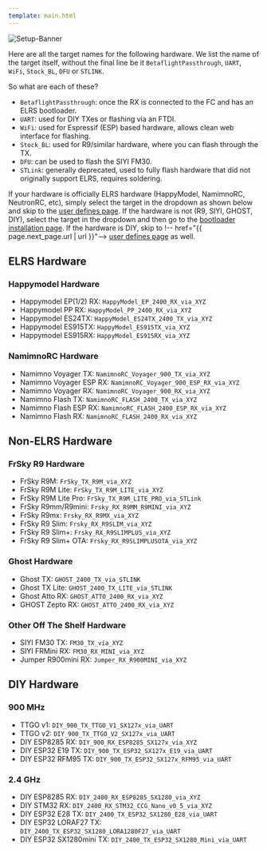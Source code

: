 ```yaml
---
template: main.html
---
```


![Setup-Banner](https://github.com/ExpressLRS/ExpressLRS-Hardware/raw/master/img/quick-start.png)

Here are all the target names for the following hardware. We list the name of the target itself, without the final line be it `BetaflightPassthrough`, `UART`, `WiFi`, `Stock_BL`, `DFU` or `STLINK`. 

So what are each of these?

- `BetaflightPassthrough`: once the RX is connected to the FC and has an ELRS bootloader.
- `UART`: used for DIY TXes or flashing via an FTDI.
- `WiFi`: used for Espressif (ESP) based hardware, allows clean web interface for flashing.
- `Stock_BL`: used for R9/similar hardware, where you can flash through the TX.
- `DFU`: can be used to flash the SIYI FM30.
- `STLink`: generally deprecated, used to fully flash hardware that did not originally support ELRS, requires soldering.

 If your hardware is officially ELRS hardware (HappyModel, NamimnoRC, NeutronRC, etc), simply select the target in the dropdown as shown below and skip to the <!--          href="{{ page.next_page.url | url }}"--> <a href="/quick-start/user-defines/">user defines page</a>. If the hardware is not (R9, SIYI, GHOST, DIY), select the target in the dropdown and then go to the <!--          href="{{ page.next_page.url | url }}"--> <a href="/quick-start/installing-bootloader/">bootloader installation page</a>. If the hardware is DIY, skip to !--          href="{{ page.next_page.url | url }}"--> <a href="/quick-start/user-defines/">user defines page</a> as well.

## ELRS Hardware
### Happymodel Hardware
- Happymodel EP(1/2) RX: `HappyModel_EP_2400_RX_via_XYZ`
- Happymodel PP RX: `HappyModel_PP_2400_RX_via_XYZ`
- Happymodel ES24TX: `HappyModel_ES24TX_2400_TX_via_XYZ`
- Happymodel ES915TX: `HappyModel_ES915TX_via_XYZ`
- Happymodel ES915RX: `HappyModel_ES915RX_via_XYZ`

### NamimnoRC Hardware
- Namimno Voyager TX: `NamimnoRC_Voyager_900_TX_via_XYZ`
- Namimno Voyager ESP RX: `NamimnoRC_Voyager_900_ESP_RX_via_XYZ`
- Namimno Voyager RX: `NamimnoRC_Voyager_900_RX_via_XYZ`
- Namimno Flash TX: `NamimnoRC_FLASH_2400_TX_via_XYZ`
- Namimno Flash ESP RX: `NamimnoRC_FLASH_2400_ESP_RX_via_XYZ`
- Namimno Flash RX: `NamimnoRC_FLASH_2400_RX_via_XYZ`

## Non-ELRS Hardware
### FrSky R9 Hardware
- FrSky R9M: `FrSky_TX_R9M_via_XYZ`
- FrSky R9M Lite: `FrSky_TX_R9M_LITE_via_XYZ`
- FrSky R9M Lite Pro: `FrSky_TX_R9M_LITE_PRO_via_STLink`
- FrSky R9mm/R9mini: `Frsky_RX_R9MM_R9MINI_via_XYZ`
- FrSky R9mx: `Frsky_RX_R9MX_via_XYZ`
- FrSky R9 Slim: `Frsky_RX_R9SLIM_via_XYZ`
- FrSky R9 Slim+: `Frsky_RX_R9SLIMPLUS_via_XYZ`
- FrSky R9 Slim+ OTA: `Frsky_RX_R9SLIMPLUSOTA_via_XYZ`

### Ghost Hardware
- Ghost TX: `GHOST_2400_TX_via_STLINK`
- Ghost TX Lite: `GHOST_2400_TX_LITE_via_STLINK`
- Ghost Atto RX: `GHOST_ATTO_2400_RX_via_XYZ`
- GHOST Zepto RX: `GHOST_ATTO_2400_RX_via_XYZ`

### Other Off The Shelf Hardware
- SIYI FM30 TX: `FM30_TX_via_XYZ`
- SIYI FRMini RX: `FM30_RX_MINI_via_XYZ`
- Jumper R900mini RX: `Jumper_RX_R900MINI_via_XYZ`

## DIY Hardware
### 900 MHz
- TTGO v1: `DIY_900_TX_TTGO_V1_SX127x_via_UART`
- TTGO v2: `DIY_900_TX_TTGO_V2_SX127x_via_UART`
- DIY ESP8285 RX: `DIY_900_RX_ESP8285_SX127x_via_XYZ`
- DIY ESP32 E19 TX: `DIY_900_TX_ESP32_SX127x_E19_via_UART`
- DIY ESP32 RFM95 TX: `DIY_900_TX_ESP32_SX127x_RFM95_via_UART`

### 2.4 GHz
- DIY ESP8285 RX: `DIY_2400_RX_ESP8285_SX1280_via_XYZ`
- DIY STM32 RX: `DIY_2400_RX_STM32_CCG_Nano_v0_5_via_XYZ`
- DIY ESP32 E28 TX: `DIY_2400_TX_ESP32_SX1280_E28_via_UART`
- DIY ESP32 LORAF27 TX: `DIY_2400_TX_ESP32_SX1280_LORA1280F27_via_UART`
- DIY ESP32 SX1280mini TX: `DIY_2400_TX_ESP32_SX1280_Mini_via_UART`
